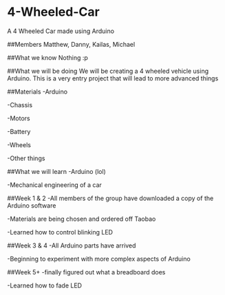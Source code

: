 # 4-Wheeled-Car
A 4 Wheeled Car made using Arduino

##Members
Matthew, Danny, Kailas, Michael

##What we know
Nothing :p

##What we will be doing
We will be creating a 4 wheeled vehicle using Arduino. This is a very entry project that will lead to more advanced things

##Materials
-Arduino

-Chassis

-Motors

-Battery

-Wheels

-Other things

##What we will learn
-Arduino (lol)

-Mechanical engineering of a car

##Week 1 & 2
-All members of the group have downloaded a copy of the Arduino software

-Materials are being chosen and ordered off Taobao

-Learned how to control blinking LED

##Week 3 & 4
-All Arduino parts have arrived

-Beginning to experiment with more complex aspects of Arduino

##Week 5+
-finally figured out what a breadboard does

-Learned how to fade LED
